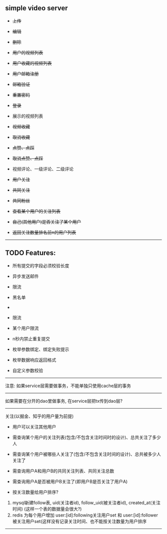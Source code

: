 ## simple video server

- ~~上传~~
- ~~编辑~~
- ~~删除~~
- ~~用户的视频列表~~
- ~~用户收藏的视频列表~~

- ~~用户邮箱注册~~
- ~~邮箱验证~~
- ~~重置密码~~
- ~~登录~~

- 展示的视频列表
- ~~视频收藏~~
- ~~取消收藏~~
- ~~点赞、点踩~~
- ~~取消点赞、点踩~~

- 视频评论、一级评论、二级评论

- ~~用户关注~~
- ~~共同关注~~
- ~~共同粉丝~~
- ~~查看某个用户的关注列表~~
- ~~自己(其他用户)是否关注了某个用户~~
- ~~返回关注数量排名前n的用户列表~~

---

## TODO Features:

- 所有提交的字段必须校验长度
- 异步发送邮件
- 限流
- 黑名单
- 
- 限流
- 某个用户限流
- n秒内禁止重复提交

- 枚举参数绑定、绑定失败提示
- 枚举数据响应返回格式
- 自定义参数校验

---

注意: 
如果service层需要做事务，不能单独只使用cache层的事务

---

如果需要在分开的dao里做事务, 在service层把tx传到dao层?

---

关注(以掘金、知乎的用户量为前提)

- 用户可以关注其他用户

- 需查询某个用户的关注列表(包含/不包含关注时间时的设计)、总共关注了多少人

- 需查询某个用户被哪些人关注了(包含/不包含关注时间的设计)、总共被多少人关注了

- 需查询用户A和用户B的共同关注列表、共同关注总数

- 需查询用户A是否被用户B关注了(即用户B是否关注了用户A)

- 按关注数量给用户排序?

1. mysql新建follow表, uid(关注者id), follow_uid(被关注者id), created_at(关注时间) (这样一个表的数据量会很大?)
2. redis 为每个用户增加 user:[id]:following关注用户set 和 user:[id]:follower被关注用户set(这样没有记录关注时间、也不能按关注数量为用户排序

---
